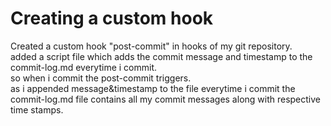 # Creating a custom hook 
Created a custom hook "post-commit" in hooks of my git repository.<br>
added a script file which adds the commit message and timestamp to the commit-log.md everytime i commit.<br>
so when i commit the post-commit triggers.<br>
as i appended message&timestamp to the file everytime i commit the commit-log.md file contains all my commit messages along with respective time stamps.<br>
